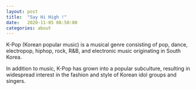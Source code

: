 ```yaml
---
layout: post
title:  "Say Hi High !"
date:   2020-11-05 08:50:00
categories: about
---
```



K-Pop (Korean popular music) is a musical genre consisting of pop, dance, electropop, hiphop, rock, R&B, and electronic music originating in South Korea. 

In addition to music, K-Pop has grown into a popular subculture, resulting in widespread interest in the fashion and style of Korean idol groups and singers.
